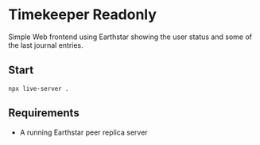# Timekeeper Readonly

Simple Web frontend using Earthstar showing the user status and some of the last journal entries.

## Start

    npx live-server .

## Requirements

- A running Earthstar peer replica server